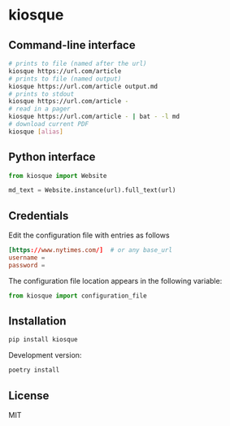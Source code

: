 # kiosque

## Command-line interface

```bash
# prints to file (named after the url)
kiosque https://url.com/article
# prints to file (named output)
kiosque https://url.com/article output.md
# prints to stdout
kiosque https://url.com/article -
# read in a pager
kiosque https://url.com/article - | bat - -l md
# download current PDF
kiosque [alias]
```

## Python interface

```python
from kiosque import Website

md_text = Website.instance(url).full_text(url)
```

## Credentials

Edit the configuration file with entries as follows

```conf
[https://www.nytimes.com/]  # or any base_url
username =
password =
```

The configuration file location appears in the following variable:

```python
from kiosque import configuration_file
```

## Installation

```bash
pip install kiosque
```

Development version:

```bash
poetry install
```

## License

MIT
